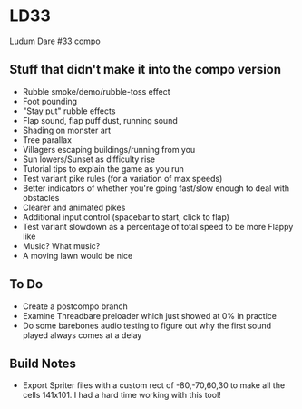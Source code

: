 # LD33
Ludum Dare #33 compo

## Stuff that didn't make it into the compo version
- Rubble smoke/demo/rubble-toss effect
- Foot pounding
- "Stay put" rubble effects
- Flap sound, flap puff dust, running sound
- Shading on monster art
- Tree parallax
- Villagers escaping buildings/running from you
- Sun lowers/Sunset as difficulty rise
- Tutorial tips to explain the game as you run
- Test variant pike rules (for a variation of max speeds)
- Better indicators of whether you're going fast/slow enough to deal with obstacles
- Clearer and animated pikes
- Additional input control (spacebar to start, click to flap)
- Test variant slowdown as a percentage of total speed to be more Flappy like
- Music? What music?
- A moving lawn would be nice

## To Do
- Create a postcompo branch
- Examine Threadbare preloader which just showed at 0% in practice
- Do some barebones audio testing to figure out why the first sound played always comes at a delay

## Build Notes
- Export Spriter files with a custom rect of -80,-70,60,30 to make all the cells 141x101. I had a hard time working with this tool!


